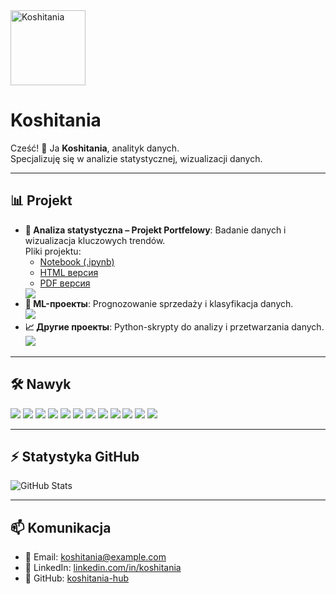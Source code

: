 <img src="https://avatars.githubusercontent.com/u/твой_id_или_ссылка_на_картинку" width="120" alt="Koshitania"/>

# Koshitania

Cześć! 👋 Ja **Koshitania**, analityk danych.  
Specjalizuję się w analizie statystycznej, wizualizacji danych.

---

## 📊 Projekt
- **💼 Analiza statystyczna – Projekt Portfelowy**: Badanie danych i wizualizacja kluczowych trendów.  
  Pliki projektu: 
  - [Notebook (.ipynb)](Analiza_statystyczna_Projekt_Portfelowy.ipynb)  
  - [HTML версия](Analiza_statystyczna_Projekt_Portfelowy.html)  
  - [PDF версия](Analiza_statystyczna_Projekt_Portfelowy.pdf)  
  <img src="https://img.shields.io/badge/Progress-80%25-brightgreen"/>  
- **🤖 ML-проекты**: Prognozowanie sprzedaży i klasyfikacja danych.  
  <img src="https://img.shields.io/badge/Progress-65%25-yellow"/>  
- **📈 Другие проекты**: Python-skrypty do analizy i przetwarzania danych.  
  <img src="https://img.shields.io/badge/Progress-90%25-blue"/>  

---

## 🛠️ Nawyk

<img src="https://img.shields.io/badge/Python-3776AB?style=for-the-badge&logo=python&logoColor=white"/>  
<img src="https://img.shields.io/badge/Pandas-150458?style=for-the-badge&logo=pandas&logoColor=white"/>  
<img src="https://img.shields.io/badge/NumPy-013243?style=for-the-badge&logo=numpy&logoColor=white"/>  
<img src="https://img.shields.io/badge/Matplotlib-D30C7B?style=for-the-badge&logo=matplotlib&logoColor=white"/>  
<img src="https://img.shields.io/badge/Seaborn-8CAAE6?style=for-the-badge"/>  
<img src="https://img.shields.io/badge/Scikit-learn-F7931E?style=for-the-badge&logo=scikit-learn&logoColor=white"/>  
<img src="https://img.shields.io/badge/Jupyter-F37626?style=for-the-badge&logo=jupyter&logoColor=white"/>  
<img src="https://img.shields.io/badge/Git-F05032?style=for-the-badge&logo=git&logoColor=white"/>  
<img src="https://img.shields.io/badge/GitHub-181717?style=for-the-badge&logo=github&logoColor=white"/>  
<img src="https://img.shields.io/badge/SQL-4479A1?style=for-the-badge&logo=postgresql&logoColor=white"/>  
<img src="https://img.shields.io/badge/Power%20BI-F2C811?style=for-the-badge&logo=power-bi&logoColor=black"/>  
<img src="https://img.shields.io/badge/Tableau-E97627?style=for-the-badge&logo=tableau&logoColor=white"/>  


---

## ⚡ Statystyka GitHub
<img src="https://github-readme-stats.vercel.app/api?username=koshitania-hub&show_icons=true&theme=radical" alt="GitHub Stats" />

---

## 📫 Komunikacja
- 📧 Email: [koshitania@example.com](mailto:koshitania@gmail.com)  
- 🔗 LinkedIn: [linkedin.com/in/koshitania](https://www.linkedin.com/in/tatiana-katerenchuk-6670b1386/)  
- 🐙 GitHub: [koshitania-hub](https://github.com/koshitania-hub)


